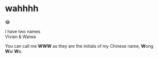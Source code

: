 # **wahhhh**
:joy:
<p>I have two names<br>
  Vivian & Waiwa</p>
You can call me <strong>WWW</strong>
as they are the initials of my Chinese name, <strong>W</strong>ong <strong>W</strong>ai <strong>W</strong>a.


